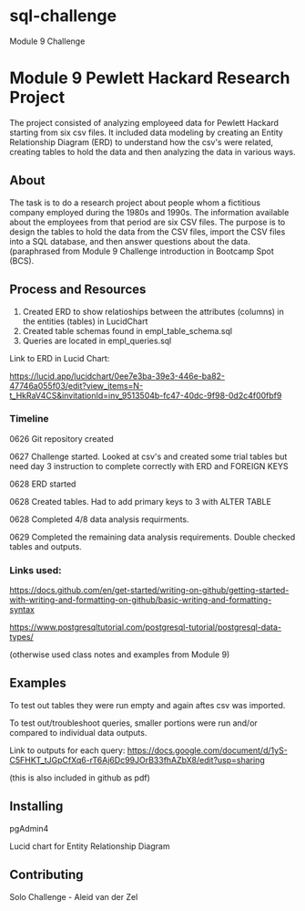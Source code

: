 # sql-challenge
Module 9 Challenge

# Module 9 Pewlett Hackard Research Project 
The project consisted of analyzing employeed data for Pewlett Hackard starting from six csv files.  It included data modeling by creating an Entity Relationship Diagram (ERD) to understand how the csv's were related, creating tables to hold the data and then analyzing the data in various ways.

## About
The task is to do a research project about people whom a fictitious company employed during the 1980s and 1990s. The information available about the employees from that period are six CSV files. The purpose is to design the tables to hold the data from the CSV files, import the CSV files into a SQL database, and then answer questions about the data. (paraphrased from Module 9 Challenge introduction in Bootcamp Spot (BCS).

## Process and Resources
1) Created ERD to show relatioships between the attributes (columns) in the entities (tables) in LucidChart
2) Created table schemas found in empl_table_schema.sql
3) Queries are located in empl_queries.sql

Link to ERD in Lucid Chart: 

https://lucid.app/lucidchart/0ee7e3ba-39e3-446e-ba82-47746a055f03/edit?view_items=N-t_HkRaV4CS&invitationId=inv_9513504b-fc47-40dc-9f98-0d2c4f00fbf9

### Timeline
0626 Git repository created

0627 Challenge started. Looked at csv's and created some trial tables but need day 3 instruction to complete correctly with ERD and FOREIGN KEYS

0628 ERD started

0628 Created tables.  Had to add primary keys to 3 with ALTER TABLE

0628 Completed 4/8 data analysis requirments. 

0629 Completed the remaining data analysis requirements. Double checked tables and outputs.

### Links used:
https://docs.github.com/en/get-started/writing-on-github/getting-started-with-writing-and-formatting-on-github/basic-writing-and-formatting-syntax

https://www.postgresqltutorial.com/postgresql-tutorial/postgresql-data-types/

(otherwise used class notes and examples from Module 9)

## Examples
To test out tables they were run empty and again aftes csv was imported.

To test out/troubleshoot queries, smaller portions were run and/or compared to individual data outputs.

Link to outputs for each query: https://docs.google.com/document/d/1yS-C5FHKT_tJGpCfXq6-rT6Aj6Dc99JOrB33fhAZbX8/edit?usp=sharing

(this is also included in github as pdf)

## Installing
pgAdmin4

Lucid chart for Entity Relationship Diagram

## Contributing
Solo Challenge - Aleid van der Zel
